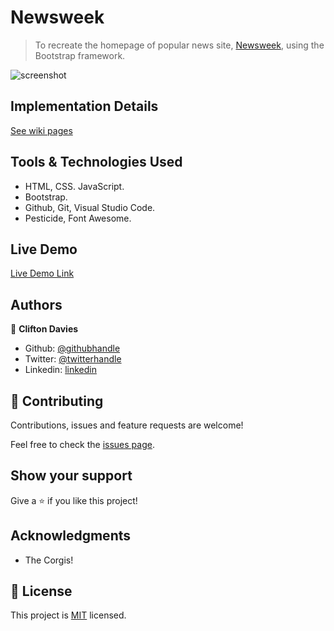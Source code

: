 # Newsweek

> To recreate the homepage of popular news site, [Newsweek](https://www.newsweek.com/), using the Bootstrap framework.

![screenshot](assets/images/screenshot.png)

## Implementation Details

[See wiki pages](https://github.com/cliftondavies/Newsweek/wiki)

## Tools & Technologies Used

- HTML, CSS. JavaScript.
- Bootstrap.
- Github, Git, Visual Studio Code.
- Pesticide, Font Awesome.

## Live Demo

[Live Demo Link](https://cliftondavies.github.io/Newsweek/)

## Authors

👤 **Clifton Davies**

- Github: [@githubhandle](https://github.com/cliftondavies)
- Twitter: [@twitterhandle](https://twitter.com/cliftonaedavies)
- Linkedin: [linkedin](https://www.linkedin.com/in/clifton-davies-mbcs/)

## 🤝 Contributing

Contributions, issues and feature requests are welcome!

Feel free to check the [issues page](https://github.com/cliftondavies/Newsweek/issues).

## Show your support

Give a ⭐️ if you like this project!

## Acknowledgments

- The Corgis!

## 📝 License

This project is [MIT](https://opensource.org/licenses/MIT) licensed.
